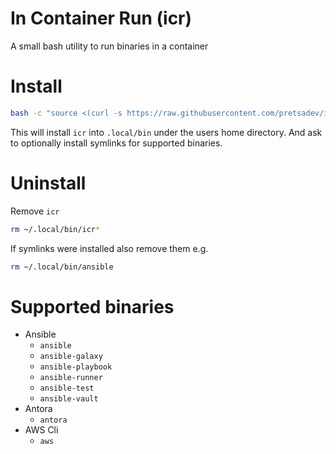 # In Container Run (icr)

A small bash utility to run binaries in a container

# Install
```bash
bash -c "source <(curl -s https://raw.githubusercontent.com/pretsadev/icr/main/icr-install)"
```
This will install `icr` into `.local/bin` under the users home directory. And ask to optionally install symlinks for supported binaries.

# Uninstall
Remove `icr`
```bash
rm ~/.local/bin/icr*
```
If symlinks were installed also remove them e.g.
```bash
rm ~/.local/bin/ansible
```

# Supported binaries
- Ansible
  - `ansible`
  - `ansible-galaxy`
  - `ansible-playbook`
  - `ansible-runner`
  - `ansible-test`
  - `ansible-vault`
- Antora
  - `antora`
- AWS Cli
  - `aws`
